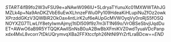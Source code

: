 $START$4ifB9fo2W3vFSU9e+aNAwW096lU+5LdryaTYunuXc01MXWWTAhJGMZLk4p+Na9AnDKZVbE6uEwXLhnzeFWu0Py109HdeaKiHLupiNuZfOz2owkXPrzddGKzV3QWBiR2OkOax4ntLirK2uf6eAUpGcMVWOyqVy0roRjS5fOSQNOYXZG7TLwLIY8etyIwmAjmyj1tiDl509f9z7m3iT1N69o/VrOBSeSbvjUqdDuET+AWwO6aB9R5YTQQKAwIlSnNsB0uA2BwBbXFmiKVZ0wdTyuaVDcPanpxdx4MxL8vcorr7tDkUQrymvqXBa2FFXtccfph26NtNI9YrZrfLraBDcw==$END$